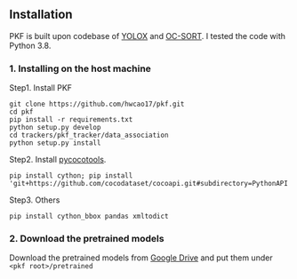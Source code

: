 ## Installation
PKF is built upon codebase of [YOLOX](https://github.com/Megvii-BaseDetection/YOLOX) and [OC-SORT](https://github.com/noahcao/OC_SORT). I tested the code with Python 3.8. 

### 1. Installing on the host machine
Step1. Install PKF
```shell
git clone https://github.com/hwcao17/pkf.git
cd pkf
pip install -r requirements.txt
python setup.py develop
cd trackers/pkf_tracker/data_association
python setup.py install
```

Step2. Install [pycocotools](https://github.com/cocodataset/cocoapi).

```shell
pip install cython; pip install 'git+https://github.com/cocodataset/cocoapi.git#subdirectory=PythonAPI'
```

Step3. Others
```shell
pip install cython_bbox pandas xmltodict
```


### 2. Download the pretrained models

Download the pretrained models from [Google Drive](https://drive.google.com/drive/folders/1LnhZVJlpufUnWuObZASIN1KwfhuvT_a8) and put them under `<pkf root>/pretrained`